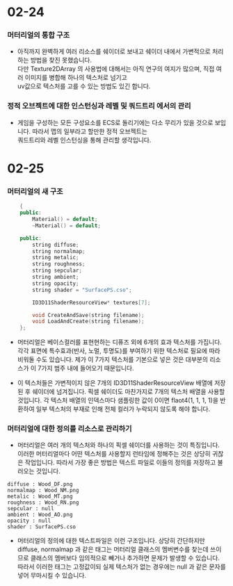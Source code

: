 # 02-24
### 머터리얼의 통합 구조
- 아직까지 완벽하게 여러 리소스를 쉐이더로 보내고 쉐이더 내에서 가변적으로 처리하는 방법을 찾진 못했습니다.  
다만 Texture2DArray 의 사용법에 대해서는 아직 연구의 여지가 많으며, 직접 여러 이미지를 병합해 하나의 텍스처로 넘기고  
uv값으로 텍스처를 고를 수 있는 방법도 있긴 합니다.

### 정적 오브젝트에 대한 인스턴싱과 레벨 및 쿼드트리 에서의 관리
- 게임을 구성하는 모든 구성요소를 ECS로 돌리기에는 다소 무리가 있을 것으로 보입니다. 따라서 맵의 일부라고 할만한 정적 오브젝트는  
쿼드트리와 레벨 인스턴싱을 통해 관리할 생각입니다.

# 02-25
### 머터리얼의 새 구조
```c++
	{
	public:
		Material() = default;
		~Material() = default;

	public:
		string diffuse;
		string normalmap;
		string metalic;
		string roughness;
		string sepcular;
		string ambient;
		string opacity;
		string shader = "SurfacePS.cso";

		ID3D11ShaderResourceView* textures[7];

		void CreateAndSave(string filename);
		void LoadAndCreate(string filename);
	};
```
- 머터리얼은 베이스컬러를 표현현하는 디퓨즈 외에 6개의 효과 텍스처를 가집니다. 각각 표면에 특수효과(반사, 노멀, 투명도)를 부여하기 위한 텍스처로 필요에 따라 비워둘 수도 있습니다. 제가 이 7가지 텍스처를 기본으로 넣은 것은 대부분의 리소스가 이 7가지 범주 내에 들어오기 때문입니다.

- 이 텍스처들은 가변적이지 않은 7개의 ID3D11ShaderResourceView 배열에 저장된 후 쉐이더에 넘겨집니다. 픽셀 쉐이더도 마찬가지로 7개의 텍스처 배열을 사용할 것입니다. 각 텍스처 배열의 인덱스마다 샘플링한 값이 0이면 flaot4(1, 1, 1, 1)을 반환하여 일부 텍스처의 부재로 인해 전체 컬러가 누락되지 않도록 해야 합니다.


### 머터리얼에 대한 정의를 리소스로 관리하기
- 머터리얼은 여러 개의 텍스처와 하나의 픽셀 쉐이더를 사용하는 것이 특징입니다. 이러한 머터리얼마다 어떤 텍스처를 사용할지 런타임에 정해주는 것은 상당히 귀찮은 작업입니다. 따라서 가장 좋은 방법은 텍스트 파일로 이들의 정의를 저장하고 불러오는 것입니다.

```
diffuse : Wood_DF.png
normalmap : Wood_NM.png
metalic : Wood_MT.png
roughness : Wood_RN.png
sepcular : null
ambient : Wood_AO.png
opacity : null
shader : SurfacePS.cso
```

- 머터리얼의 정의에 대한 텍스트파일은 이런 구조입니다. 상당히 간단하지만 diffuse, normalmap 과 같은 태그는 머터리얼 클래스의 멤버변수를 찾는데 쓰이므로 클래스의 멤버보다 임의적으로 빼거나 추가하면 문제가 발생할 수 있습니다. 따라서 이러한 태그는 고정값이되 실제 텍스처가 없는 경우에는 null 과 같은 문자를 넣어 무마시킬 수 있습니다.
